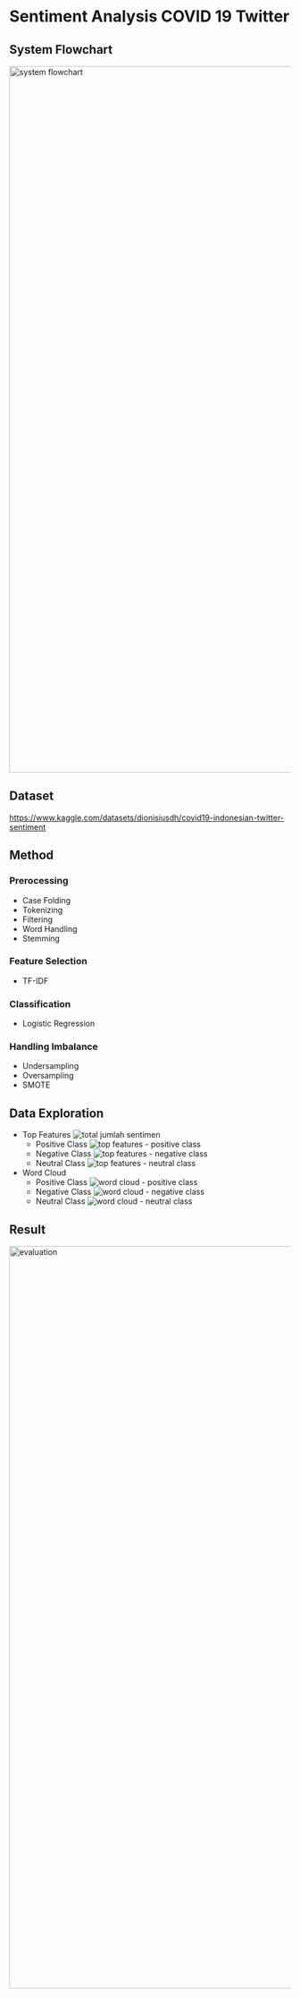 # Sentiment Analysis COVID 19 Twitter

## System Flowchart

<img width="1264" alt="system flowchart" src="https://github.com/muhakbarhamid21/sentiment-analysis-covid-19-twitter/assets/72149133/eab31585-aa01-4d82-82aa-0ee52b78bdeb">

## Dataset

https://www.kaggle.com/datasets/dionisiusdh/covid19-indonesian-twitter-sentiment

## Method

### Prerocessing

- Case Folding
- Tokenizing
- Filtering
- Word Handling
- Stemming

### Feature Selection

- TF-IDF

### Classification

- Logistic Regression

### Handling Imbalance

- Undersampling
- Oversampling
- SMOTE

## Data Exploration

- Top Features
  ![total jumlah sentimen](https://github.com/muhakbarhamid21/sentiment-analysis-covid-19-twitter/assets/72149133/6f96a7a3-b8da-4093-8a5b-a5f239097c69)
  - Positive Class
    ![top features - positive class](https://github.com/muhakbarhamid21/sentiment-analysis-covid-19-twitter/assets/72149133/49447d71-493a-466f-bc2e-d99326294b4d)
  - Negative Class
    ![top features - negative class](https://github.com/muhakbarhamid21/sentiment-analysis-covid-19-twitter/assets/72149133/54136943-5b7b-479d-9900-b03be2a66a14)
  - Neutral Class
    ![top features - neutral class](https://github.com/muhakbarhamid21/sentiment-analysis-covid-19-twitter/assets/72149133/cbf9eb7a-cb12-4daf-a11d-4947cebf86a8)
- Word Cloud
  - Positive Class
    ![word cloud - positive class](https://github.com/muhakbarhamid21/sentiment-analysis-covid-19-twitter/assets/72149133/97468b02-8993-449d-ac56-5ad554ab0aa0)
  - Negative Class
    ![word cloud - negative class](https://github.com/muhakbarhamid21/sentiment-analysis-covid-19-twitter/assets/72149133/8ea0c7a2-0356-43bc-a51d-3bcd256f7fde)
  - Neutral Class
    ![word cloud - neutral class](https://github.com/muhakbarhamid21/sentiment-analysis-covid-19-twitter/assets/72149133/077f85d8-3e87-4b5d-bb89-5417a67a5569)

## Result

<img width="1328" alt="evaluation" src="https://github.com/muhakbarhamid21/sentiment-analysis-covid-19-twitter/assets/72149133/5541872a-012d-44b2-b452-6188321b7689">
